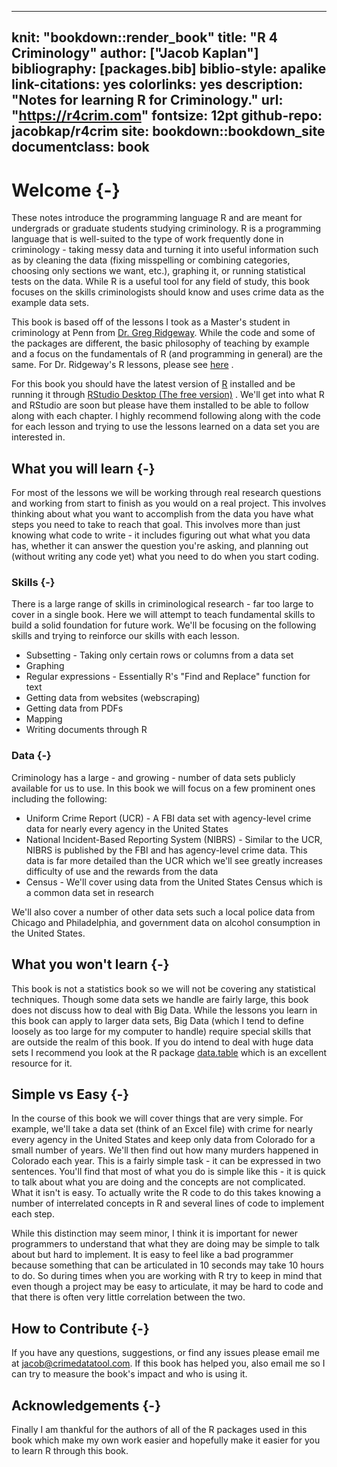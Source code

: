 
--- 
knit: "bookdown::render_book"
title: "R 4 Criminology"
author: ["Jacob Kaplan"]
bibliography: [packages.bib]
biblio-style: apalike
link-citations: yes
colorlinks: yes
description: "Notes for learning R for Criminology."
url: "https://r4crim.com"
fontsize: 12pt
github-repo: jacobkap/r4crim
site: bookdown::bookdown_site
documentclass: book
---



# Welcome {-}

These notes introduce the programming language R and are meant for undergrads or graduate students studying criminology. R is a programming language that is well-suited to the type of work frequently done in criminology - taking messy data and turning it into useful information such as by cleaning the data (fixing misspelling or combining categories, choosing only sections we want, etc.), graphing it, or running statistical tests on the data. While R is a useful tool for any field of study, this book focuses on the skills criminologists should know and uses crime data as the example data sets. 

This book is based off of the lessons I took as a Master's student in criminology at Penn from [Dr. Greg Ridgeway](https://crim.sas.upenn.edu/people/greg-ridgeway). While the code and some of the packages are different, the basic philosophy of teaching by example and a focus on the fundamentals of R (and programming in general) are the same. For Dr. Ridgeway's R lessons, please see [here](https://github.com/gregridgeway/R4crim) .

For this book you should have the latest version of [R](https://cloud.r-project.org/) installed and be running it through [RStudio Desktop (The free version)](https://www.rstudio.com/products/rstudio/download/) . We'll get into what R and RStudio are soon but please have them installed to be able to follow along with each chapter. I highly recommend following along with the code for each lesson and trying to use the lessons learned on a data set you are interested in. 

## What you will learn {-}

For most of the lessons we will be working through real research questions and working from start to finish as you would on a real project. This involves thinking about what you want to accomplish from the data you have what steps you need to take to reach that goal. This involves more than just knowing what code to write - it includes figuring out what what you data has, whether it can answer the question you're asking, and planning out (without writing any code yet) what you need to do when you start coding. 

### Skills {-}

There is a large range of skills in criminological research - far too large to cover in a single book. Here we will attempt to teach fundamental skills to build a solid foundation for future work. We'll be focusing on the following skills and trying to reinforce our skills with each lesson. 

  * Subsetting - Taking only certain rows or columns from a data set
  * Graphing
  * Regular expressions - Essentially R's "Find and Replace" function for text
  * Getting data from websites (webscraping)
  * Getting data from PDFs
  * Mapping
  * Writing documents through R

### Data {-}

Criminology has a large - and growing - number of data sets publicly available for us to use. In this book we will focus on a few prominent ones including the following:

  * Uniform Crime Report (UCR) - A FBI data set with agency-level crime data for nearly every agency in the United States
  * National Incident-Based Reporting System (NIBRS) - Similar to the UCR, NIBRS is published by the FBI and has agency-level crime data. This data is far more detailed than the UCR which we'll see greatly increases difficulty of use and the rewards from the data
  * Census - We'll cover using data from the United States Census which is a common data set in research
  
We'll also cover a number of other data sets such a local police data from Chicago and Philadelphia, and government data on alcohol consumption in the United States.

## What you won't learn {-}

This book is not a statistics book so we will not be covering any statistical techniques. Though some data sets we handle are fairly large, this book does not discuss how to deal with Big Data. While the lessons you learn in this book can apply to larger data sets, Big Data (which I tend to define loosely as too large for my computer to handle) require special skills that are outside the realm of this book. If you do intend to deal with huge data sets I recommend you look at the R package [data.table](https://github.com/Rdatatable/data.table/wiki) which is an excellent resource for it. 

## Simple vs Easy {-}

In the course of this book we will cover things that are very simple. For example, we'll take a data set (think of an Excel file) with crime for nearly every agency in the United States and keep only data from Colorado for a small number of years. We'll then find out how many murders happened in Colorado each year. This is a fairly simple task - it can be expressed in two sentences. You'll find that most of what you do is simple like this - it is quick to talk about what you are doing and the concepts are not complicated. What it isn't is easy. To actually write the R code to do this takes knowing a number of interrelated concepts in R and several lines of code to implement each step. 

While this distinction may seem minor, I think it is important for newer programmers to understand that what they are doing may be simple to talk about but hard to implement. It is easy to feel like a bad programmer because something that can be articulated in 10 seconds may take 10 hours to do. So during times when you are working with R try to keep in mind that even though a project may be easy to articulate, it may be hard to code and that there is often very little correlation between the two.

## How to Contribute {-}

If you have any questions, suggestions, or find any issues please email me at jacob@crimedatatool.com. If this book has helped you, also email me so I can try to measure the book's impact and who is using it. 

## Acknowledgements {-}

Finally I am thankful for the authors of all of the R packages used in this book which make my own work easier and hopefully make it easier for you to learn R through this book.
